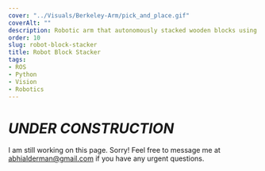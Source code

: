```yaml
---
cover: "../Visuals/Berkeley-Arm/pick_and_place.gif"
coverAlt: ""
description: Robotic arm that autonomously stacked wooden blocks using computer vision.
order: 10
slug: robot-block-stacker
title: Robot Block Stacker
tags:
- ROS
- Python
- Vision
- Robotics
---
```


# **_UNDER CONSTRUCTION_**
I am still working on this page. Sorry! Feel free to message me at abhialderman@gmail.com if you have any urgent questions.